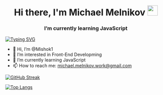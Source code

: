 <h1 align="center">Hi there, I'm Michael Melnikov <img src="https://github.com/blackcater/blackcater/raw/main/images/Hi.gif" height="32"/></h1>
<h3 align="center">I’m currently learning JavaScript</h3>

<a href="https://git.io/typing-svg"><img src="https://readme-typing-svg.herokuapp.com?font=Space+Mono&pause=1000&color=3AE6CA&random=false&width=435&lines=Software+engineer" alt="Typing SVG" /></a>
- 👋 Hi, I’m @Mishok1
- 👀 I’m interested in Front-End Developming
- 🌱 I’m currently learning JavaScript
- 📫 How to reach me: michael.melnikov.work@gmail.com

<a href="https://git.io/streak-stats"><img src="https://github-readme-streak-stats.herokuapp.com?user=Mishok1&theme=dark&date_format=j%20M%5B%20Y%5D&mode=weekly&card_width=900" alt="GitHub Streak" /></a>

[![Top Langs](https://github-readme-stats.vercel.app/api/top-langs/?username=mishok1)](https://github.com/anuraghazra/github-readme-stats)
<!---
Mishok1/Mishok1 is a ✨ special ✨ repository because its `README.md` (this file) appears on your GitHub profile.
You can click the Preview link to take a look at your changes.
--->

